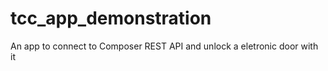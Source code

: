 # tcc_app_demonstration
 An app to connect to Composer REST API and unlock a eletronic door with it
